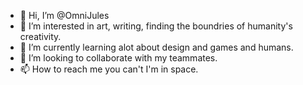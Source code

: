 - 👋 Hi, I’m @OmniJules
- 👀 I’m interested in art, writing, finding the boundries of humanity's creativity. 
- 🌱 I’m currently learning alot about design and games and humans.
- 💞️ I’m looking to collaborate with my teammates.
- 📫 How to reach me you can't I'm in space.

<!---
OmniJules/OmniJules is a ✨ special ✨ repository because its `README.md` (this file) appears on your GitHub profile.
You can click the Preview link to take a look at your changes.
--->
